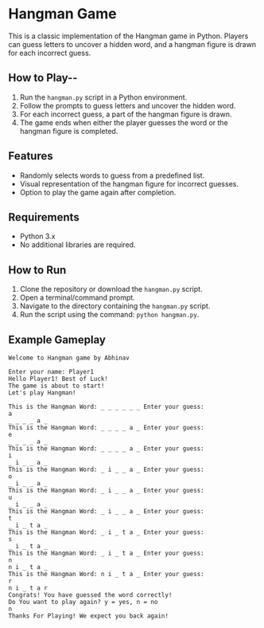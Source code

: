 # Hangman Game

This is a classic implementation of the Hangman game in Python. Players can guess letters to uncover a hidden word, and a hangman figure is drawn for each incorrect guess.

## How to Play--

1. Run the `hangman.py` script in a Python environment.
2. Follow the prompts to guess letters and uncover the hidden word.
3. For each incorrect guess, a part of the hangman figure is drawn.
4. The game ends when either the player guesses the word or the hangman figure is completed.

## Features

- Randomly selects words to guess from a predefined list.
- Visual representation of the hangman figure for incorrect guesses.
- Option to play the game again after completion.

## Requirements

- Python 3.x
- No additional libraries are required.

## How to Run

1. Clone the repository or download the `hangman.py` script.
2. Open a terminal/command prompt.
3. Navigate to the directory containing the `hangman.py` script.
4. Run the script using the command: `python hangman.py`.

## Example Gameplay

```plaintext
Welcome to Hangman game by Abhinav

Enter your name: Player1
Hello Player1! Best of Luck!
The game is about to start!
Let's play Hangman!

This is the Hangman Word: _ _ _ _ _ _ Enter your guess:
a
_ _ _ _ a _ 
This is the Hangman Word: _ _ _ _ a _ Enter your guess:
e
_ _ _ _ a _ 
This is the Hangman Word: _ _ _ _ a _ Enter your guess:
i
_ i _ _ a _ 
This is the Hangman Word: _ i _ _ a _ Enter your guess:
o
_ i _ _ a _ 
This is the Hangman Word: _ i _ _ a _ Enter your guess:
u
_ i _ _ a _ 
This is the Hangman Word: _ i _ _ a _ Enter your guess:
t
_ i _ t a _ 
This is the Hangman Word: _ i _ t a _ Enter your guess:
s
_ i _ t a _ 
This is the Hangman Word: _ i _ t a _ Enter your guess:
n
n i _ t a _ 
This is the Hangman Word: n i _ t a _ Enter your guess:
r
n i _ t a r 
Congrats! You have guessed the word correctly!
Do You want to play again? y = yes, n = no 
n
Thanks For Playing! We expect you back again!
